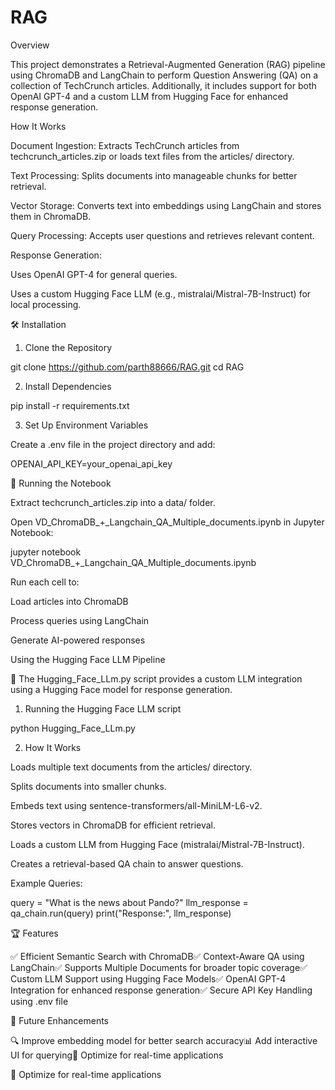 # RAG
Overview

This project demonstrates a Retrieval-Augmented Generation (RAG) pipeline using ChromaDB and LangChain to perform Question Answering (QA) on a collection of TechCrunch articles. Additionally, it includes support for both OpenAI GPT-4 and a custom LLM from Hugging Face for enhanced response generation.

How It Works

Document Ingestion: Extracts TechCrunch articles from techcrunch_articles.zip or loads text files from the articles/ directory.

Text Processing: Splits documents into manageable chunks for better retrieval.

Vector Storage: Converts text into embeddings using LangChain and stores them in ChromaDB.

Query Processing: Accepts user questions and retrieves relevant content.

Response Generation:

Uses OpenAI GPT-4 for general queries.

Uses a custom Hugging Face LLM (e.g., mistralai/Mistral-7B-Instruct) for local processing.



🛠️ Installation

1. Clone the Repository

git clone https://github.com/parth88666/RAG.git
cd RAG

2. Install Dependencies

pip install -r requirements.txt

3. Set Up Environment Variables

Create a .env file in the project directory and add:

OPENAI_API_KEY=your_openai_api_key

🚀 Running the Notebook

Extract techcrunch_articles.zip into a data/ folder.

Open VD_ChromaDB_+_Langchain_QA_Multiple_documents.ipynb in Jupyter Notebook:

jupyter notebook VD_ChromaDB_+_Langchain_QA_Multiple_documents.ipynb

Run each cell to:

Load articles into ChromaDB

Process queries using LangChain

Generate AI-powered responses

Using the Hugging Face LLM Pipeline

🤖  The Hugging_Face_LLm.py script provides a custom LLM integration using a Hugging Face model for response generation.

1. Running the Hugging Face LLM script

python Hugging_Face_LLm.py

2. How It Works

Loads multiple text documents from the articles/ directory.

Splits documents into smaller chunks.

Embeds text using sentence-transformers/all-MiniLM-L6-v2.

Stores vectors in ChromaDB for efficient retrieval.

Loads a custom LLM from Hugging Face (mistralai/Mistral-7B-Instruct).

Creates a retrieval-based QA chain to answer questions.

Example Queries:

query = "What is the news about Pando?"
llm_response = qa_chain.run(query)
print("Response:", llm_response)

🏆 Features

✅ Efficient Semantic Search with ChromaDB✅ Context-Aware QA using LangChain✅ Supports Multiple Documents for broader topic coverage✅ Custom LLM Support using Hugging Face Models✅ OpenAI GPT-4 Integration for enhanced response generation✅ Secure API Key Handling using .env file

📌 Future Enhancements

🔍 Improve embedding model for better search accuracy📊 Add interactive UI for querying🚀 Optimize for real-time applications


🚀 Optimize for real-time applications

